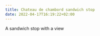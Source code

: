 ```yaml
---
title: Chateau de chambord sandwich stop
date: 2022-04-17T16:19:22+02:00
---
```

A sandwich stop with a view 
